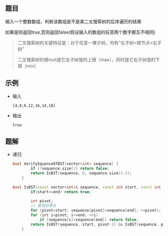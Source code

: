 ## 题目

输入一个整数数组，判断该数组是不是某二叉搜索树的后序遍历的结果

如果是则返回true,否则返回false(假设输入的数组的任意两个数字都互不相同)

> 二叉搜索树的关键特征是：对于任意一棵子树，均有“左子树<根节点<右子树”
>
> 二叉搜索树的根root是它左子树值的上限（max），同时是它右子树值的下限（min）

## 示例

- 输入

  ```
  [4,8,6,12,16,14,10]
  ```
  
- 输出

  ```
  true
  ```

## 题解

- 递归

  ```c++
  bool VerifySquenceOfBST(vector<int> sequence) {
          if (!sequence.size()) return false;
          return IsBST(sequence, 0, sequence.size()-1);
      }
      
  bool IsBST(const vector<int>& sequence, const int start, const int end){
          if(start>=end) return true;
   
          int pivot;
          // 查找分界点
          for (pivot=start; sequence[pivot]<sequence[end]; ++pivot);  
          for (int i=pivot; i<=end; ++i)
              if (sequence[i]<sequence[end]) return false;
          return IsBST(sequence, start, pivot-1) && IsBST(sequence, pivot, end-1);
      }
  ```

  


